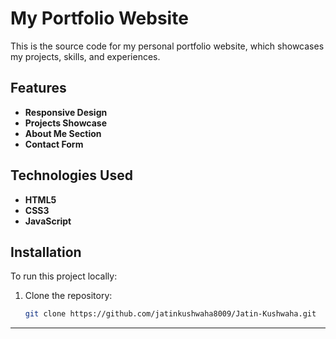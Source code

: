 # My Portfolio Website

This is the source code for my personal portfolio website, which showcases my projects, skills, and experiences.

## Features

- **Responsive Design**
- **Projects Showcase**
- **About Me Section**
- **Contact Form**

## Technologies Used

- **HTML5**
- **CSS3**
- **JavaScript**

## Installation

To run this project locally:

1. Clone the repository:
   ```bash
   git clone https://github.com/jatinkushwaha8009/Jatin-Kushwaha.git
  ---
